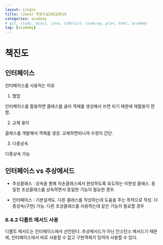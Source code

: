 ```yaml
---
layout: single
title: (Java) 학원수업20220516
categories: academy
# git, study, diary, java, toDolist, cooking, plan, html, academy
tag: [academy] 
---
```


# 책진도

## 인터페이스

인터페이스를 사용하는 이유

1. 협업

인터페이스를 활용하면 클래스를 골라 객체를 생성해서 쓰면 되기 때문에
재활용이 편함. 

2. 교체 용이

클래스를 개발해서 객체를 생성. 교체하면되니까 수정이 간단.

3. 다중상속

다중상속 가능

## 인터페이스 vs 추상메서드

- 추상클래스 : 상속을 통해 자손클래스에서 완성하도록 유도하는 미완성 클래스. 동일한 조상클래스를 상속하면서 동일한 기능이 필요한 경우.

- 인터페이스 : 기본설계도. 다른 클래스를 작성하는데 도움을 주는 목적으로 작성. 다중상속(구현) 가능. 다른 조상클래스를 사용하는데 같은 기능이 필요할 경우


### 8.4.2 디폴트 메서드 사용

디폴트 메서드는 인터페이스에서 선언된다. 
추상메서드가 아닌 인스턴스 메서드기 때문에, 
인터페이스에서 바로 사용할 수 없고 구현객체가 있어야 사용할 수 있다.

